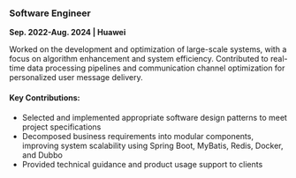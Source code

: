 ### Software Engineer 
**Sep. 2022-Aug. 2024 | Huawei**  

Worked on the development and optimization of large-scale systems, with a focus on algorithm enhancement and system efficiency. Contributed to real-time data processing pipelines and communication channel optimization for personalized user message delivery.

#### Key Contributions:  
- Selected and implemented appropriate software design patterns to meet project specifications
- Decomposed business requirements into modular components, improving system scalability using Spring Boot, MyBatis, Redis, Docker, and Dubbo
- Provided technical guidance and product usage support to clients

